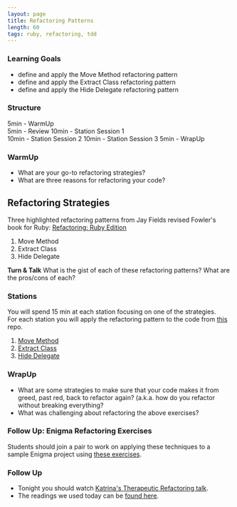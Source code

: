 ```yaml
---
layout: page
title: Refactoring Patterns
length: 60
tags: ruby, refactoring, tdd
---
```


### Learning Goals 
*   define and apply the Move Method refactoring pattern
*   define and apply the Extract Class refactoring pattern
*   define and apply the Hide Delegate refactoring pattern

### Structure  
5min - WarmUp  
5min - Review
10min - Station Session 1  
10min - Station Session 2
10min - Station Session 3
5min - WrapUp

### WarmUp 
* What are your go-to refactoring strategies?   
* What are three reasons for refactoring your code?  

## Refactoring Strategies  
Three highlighted refactoring patterns from Jay Fields revised Fowler's book for Ruby:
[Refactoring: Ruby Edition](http://www.amazon.com/Refactoring-Edition-Addison-Wesley-Professional-Series/dp/0321984137)    
1.  Move Method  
2.  Extract Class
3.  Hide Delegate

**Turn & Talk** 
What is the gist of each of these refactoring patterns? What are the pros/cons of each?  

### Stations  
You will spend 15 min at each station focusing on one of the strategies.  
For each station you will apply the refactoring pattern to the code from [this](https://github.com/turingschool-examples/refactoring_patterns) repo.  
1.  [Move Method](refactoring_patterns_1)  
2.  [Extract Class](refactoring_patterns_2)  
3.  [Hide Delegate](refactoring_patterns_3)  

### WrapUp  
* What are some strategies to make sure that your code makes it from greed, past red, back to refactor again?  (a.k.a. how do you refactor without breaking everything?  
* What was challenging about refactoring the above exercises?  

### Follow Up: Enigma Refactoring Exercises

Students should join a pair to work on applying these techniques to a sample Enigma project using [these exercises](https://github.com/turingschool-examples/enigma_refactoring_exercises).

### Follow Up

*   Tonight you should watch [Katrina's Therapeutic Refactoring talk](http://confreaks.tv/videos/cascadiaruby2012-therapeutic-refactoring).
*   The readings we used today can be [found here](https://dl.dropboxusercontent.com/u/69001/Refactoring/Refactoring%20-%20Chapter%207.pdf).